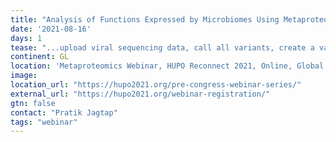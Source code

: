 ```yaml
---
title: "Analysis of Functions Expressed by Microbiomes Using Metaproteomics"
date: '2021-08-16'
days: 1
tease: "...upload viral sequencing data, call all variants, create a variety of reports and create consensus alignments..."
continent: GL
location: 'Metaproteomics Webinar, HUPO Reconnect 2021, Online, Global'
image: 
location_url: "https://hupo2021.org/pre-congress-webinar-series/"
external_url: "https://hupo2021.org/webinar-registration/"
gtn: false
contact: "Pratik Jagtap"
tags: "webinar"
---
```

